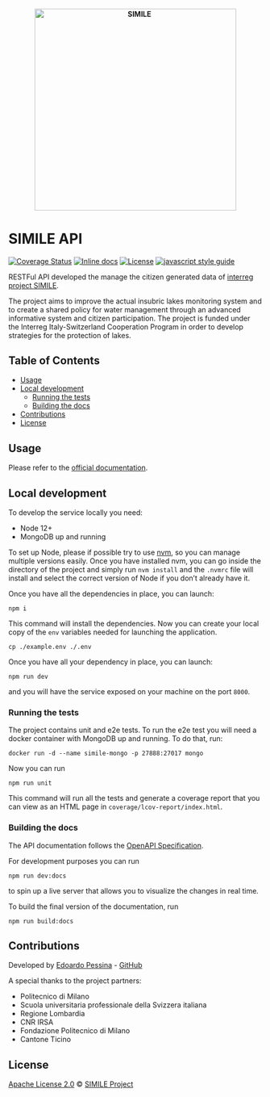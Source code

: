<h4 align="center">
<img src="https://raw.githubusercontent.com/interreg-simile/api/master/docs/media/logo.png" width="400" alt="SIMILE">
</h4>

# SIMILE API

[![Coverage Status](https://coveralls.io/repos/github/interreg-simile/api/badge.svg?branch=master)](https://coveralls.io/github/interreg-simile/api?branch=master)
[![Inline docs](https://img.shields.io/badge/DOCS-OpenAPI%203-green)](https://api-simile.como.polimi.it/v1/docs)
[![License](https://img.shields.io/badge/License-Apache%202.0-blue.svg)](https://opensource.org/licenses/Apache-2.0)
[![javascript style guide](https://img.shields.io/badge/code_style-standard--mia-orange.svg)](https://github.com/mia-platform/eslint-config-mia)

RESTFul API developed the manage the citizen generated data of [interreg project SIMILE](https://progetti.interreg-italiasvizzera.eu/it/b/78/sistemainformativoperilmonitoraggiointegratodeilaghiinsubriciedeiloroe).

The project aims to improve the actual insubric lakes monitoring system and to create a shared policy for water management
through an advanced informative system and citizen participation. The project is funded under the Interreg Italy-Switzerland Cooperation
Program in order to develop strategies for the protection of lakes.


## Table of Contents

- [Usage](#usage)
- [Local development](#local-evelopment)
  - [Running the tests](#running-the-tests)
  - [Building the docs](#building-the-docs)
- [Contributions](#contributions)
- [License](#license)


## Usage

Please refer to the [official documentation](https://api-simile.como.polimi.it/v1/docs).


## Local development

To develop the service locally you need:

- Node 12+
- MongoDB up and running

To set up Node, please if possible try to use [nvm](https://github.com/nvm-sh/nvm), so you can manage multiple
versions easily. Once you have installed nvm, you can go inside the directory of the project and simply run
`nvm install` and the `.nvmrc` file will install and select the correct version of Node if you don’t already have it.

Once you have all the dependencies in place, you can launch:

```shell
npm i
```

This command will install the dependencies. Now you can create your local copy of the `env` variables needed for
launching the application.

```shell
cp ./example.env ./.env
```

Once you have all your dependency in place, you can launch:

```shell
npm run dev
```

and you will have the service exposed on your machine on the port `8000`.

### Running the tests

The project contains unit and e2e tests. To run the e2e test you will need a docker container with MongoDB up and
running. To do that, run:

```
docker run -d --name simile-mongo -p 27888:27017 mongo
```

Now you can run

```shell
npm run unit
```

This command will run all the tests and generate a coverage report that you can view as an HTML page in
`coverage/lcov-report/index.html`.

### Building the docs

The API documentation follows the
[OpenAPI Specification](https://github.com/OAI/OpenAPI-Specification/blob/master/versions/3.0.2.md).

For development purposes you can run

```shell
npm run dev:docs
```

to spin up a live server that allows you to visualize the changes in real time.

To build the final version of the documentation, run

```shell
npm run build:docs
```


## Contributions

Developed by [Edoardo Pessina](mailto:edoardopessina.priv@gmail.com) - [GitHub](https://github.com/epessina)

A special thanks to the project partners:

- Politecnico di Milano
- Scuola universitaria professionale della Svizzera italiana
- Regione Lombardia
- CNR IRSA
- Fondazione Politecnico di Milano
- Cantone Ticino


## License

[Apache License 2.0](https://choosealicense.com/licenses/apache-2.0/) © [SIMILE Project](mailto:interreg-simile@polimi.it)
